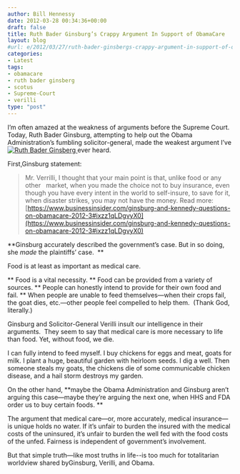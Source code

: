 ```yaml
---
author: Bill Hennessy
date: 2012-03-28 00:34:36+00:00
draft: false
title: Ruth Bader Ginsburg’s Crappy Argument In Support of ObamaCare
layout: blog
#url: e/2012/03/27/ruth-bader-ginsbergs-crappy-argument-in-support-of-obamacare/
categories:
- Latest
tags:
- obamacare
- ruth bader ginsberg
- scotus
- Supreme-Court
- verilli
type: "post"
---
```


I’m often amazed at the weakness of arguments before the Supreme Court. Today, Ruth Bader Ginsburg, attempting to help out the Obama Administration’s fumbling solicitor-general, made the weakest argument I’ve[![Ruth Bader Ginsberg](https://ludicrite.files.wordpress.com/2012/03/ginsburg_thumb.jpg)
](https://ludicrite.files.wordpress.com/2012/03/ginsburg.jpg) ever heard.

First,Ginsburg statement:



> Mr. Verrilli, I thought that your main point is that, unlike food or any other   market, when you made the choice not to buy insurance, even though you have every intent in the world to self-insure, to save for it, when disaster strikes, you may not have the money.
Read more: [https://www.businessinsider.com/ginsburg-and-kennedy-questions-on-obamacare-2012-3#ixzz1qLDgvyX0](https://www.businessinsider.com/ginsburg-and-kennedy-questions-on-obamacare-2012-3#ixzz1qLDgvyX0)



**Ginsburg accurately described the government’s case. But in so doing, she _made_ the plaintiffs’ case.  **

Food is at least as important as medical care.




** Food is a vital necessity.
** Food can be provided from a variety of sources.
** People can honestly intend to provide for their own food and fail.
** When people are unable to feed themselves—when their crops fail, the goat dies, etc.—other people feel compelled to help them.  (Thank God, literally.)


Ginsburg and Solicitor-General Verilli insult our intelligence in their arguments.  They seem to say that medical care is more necessary to life than food. Yet, without food, we die.

I can fully intend to feed myself. I buy chickens for eggs and meat, goats for milk. I plant a huge, beautiful garden with heirloom seeds. I dig a well. Then someone steals my goats, the chickens die of some communicable chicken disease, and a hail storm destroys my garden.

On the other hand, **maybe the Obama Administration and Ginsburg aren’t arguing this case—maybe they’re arguing the next one, when HHS and FDA order us to buy certain foods. **

The argument that medical care—or, more accurately, medical insurance—is unique holds no water. If it’s unfair to burden the insured with the medical costs of the uninsured, it’s unfair to burden the well fed with the food costs of the unfed. Fairness is independent of government’s involvement.

But that simple truth—like most truths in life--is too much for totalitarian worldview shared byGinsburg, Verilli, and Obama.
